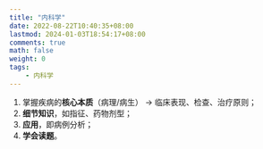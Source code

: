```yaml
---
title: "内科学"
date: 2022-08-22T10:40:35+08:00
lastmod: 2024-01-03T18:54:17+08:00
comments: true
math: false
weight: 0
tags:
    - 内科学
---
```


1. 掌握疾病的**核心本质**（病理/病生） → 临床表现、检查、治疗原则；
2. **细节知识**，如指征、药物剂型；
3. **应用**，即病例分析；
4. **学会读题**。

